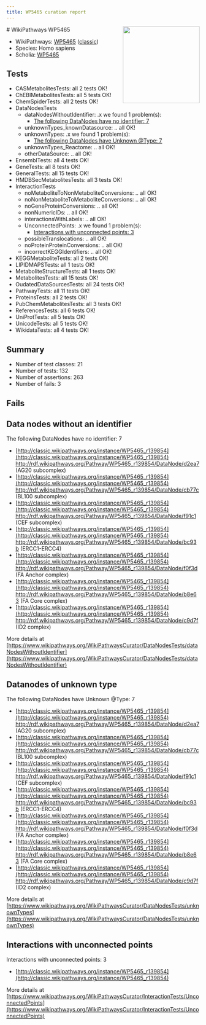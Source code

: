 ```yaml
---
title: WP5465 curation report
---
```


<img style="float: right; width: 200px" src="https://upload.wikimedia.org/wikipedia/commons/thumb/8/83/Wplogo_with_text_500.png/640px-Wplogo_with_text_500.png" />
# WikiPathways WP5465

* WikiPathways: [WP5465](https://wikipathways.org/pathways/WP5465) ([classic](https://classic.wikipathways.org/instance/WP5465))
* Species: Homo sapiens
* Scholia: [WP5465](https://scholia.toolforge.org/wikipathways/WP5465)
## Tests
* CASMetabolitesTests: all 2 tests OK!
* ChEBIMetabolitesTests: all 5 tests OK!
* ChemSpiderTests: all 2 tests OK!
* DataNodesTests
    * dataNodesWithoutIdentifier: .x we found 1 problem(s):
        * [The following DataNodes have no identifier: 7](#d2d32fa6)
    * unknownTypes_knownDatasource: .. all OK!
    * unknownTypes: .x we found 1 problem(s):
        * [The following DataNodes have Unknown @Type: 7](#839973e5)
    * unknownTypes_Reactome: .. all OK!
    * otherDataSource: .. all OK!
* EnsemblTests: all 4 tests OK!
* GeneTests: all 8 tests OK!
* GeneralTests: all 15 tests OK!
* HMDBSecMetabolitesTests: all 3 tests OK!
* InteractionTests
    * noMetaboliteToNonMetaboliteConversions: .. all OK!
    * noNonMetaboliteToMetaboliteConversions: .. all OK!
    * noGeneProteinConversions: .. all OK!
    * nonNumericIDs: .. all OK!
    * interactionsWithLabels: .. all OK!
    * UnconnectedPoints: .x we found 1 problem(s):
        * [Interactions with unconnected points: 3](#35a61adb)
    * possibleTranslocations: .. all OK!
    * noProteinProteinConversions: .. all OK!
    * incorrectKEGGIdentifiers: .. all OK!
* KEGGMetaboliteTests: all 2 tests OK!
* LIPIDMAPSTests: all 1 tests OK!
* MetaboliteStructureTests: all 1 tests OK!
* MetabolitesTests: all 15 tests OK!
* OudatedDataSourcesTests: all 24 tests OK!
* PathwayTests: all 11 tests OK!
* ProteinsTests: all 2 tests OK!
* PubChemMetabolitesTests: all 3 tests OK!
* ReferencesTests: all 6 tests OK!
* UniProtTests: all 5 tests OK!
* UnicodeTests: all 5 tests OK!
* WikidataTests: all 4 tests OK!


## Summary

* Number of test classes: 21
* Number of tests: 132
* Number of assertions: 263
* Number of fails: 3

## Fails

<a name="d2d32fa6" />

## Data nodes without an identifier

The following DataNodes have no identifier: 7

* [http://classic.wikipathways.org/instance/WP5465_r139854](http://classic.wikipathways.org/instance/WP5465_r139854) http://rdf.wikipathways.org/Pathway/WP5465_r139854/DataNode/d2ea7 (AG20 subcomplex)
* [http://classic.wikipathways.org/instance/WP5465_r139854](http://classic.wikipathways.org/instance/WP5465_r139854) http://rdf.wikipathways.org/Pathway/WP5465_r139854/DataNode/cb77c (BL100 subcomplex)
* [http://classic.wikipathways.org/instance/WP5465_r139854](http://classic.wikipathways.org/instance/WP5465_r139854) http://rdf.wikipathways.org/Pathway/WP5465_r139854/DataNode/f91c1 (CEF subcomplex)
* [http://classic.wikipathways.org/instance/WP5465_r139854](http://classic.wikipathways.org/instance/WP5465_r139854) http://rdf.wikipathways.org/Pathway/WP5465_r139854/DataNode/bc93b (ERCC1-ERCC4)
* [http://classic.wikipathways.org/instance/WP5465_r139854](http://classic.wikipathways.org/instance/WP5465_r139854) http://rdf.wikipathways.org/Pathway/WP5465_r139854/DataNode/f0f3d (FA Anchor complex)
* [http://classic.wikipathways.org/instance/WP5465_r139854](http://classic.wikipathways.org/instance/WP5465_r139854) http://rdf.wikipathways.org/Pathway/WP5465_r139854/DataNode/b8e63 (FA Core complex)
* [http://classic.wikipathways.org/instance/WP5465_r139854](http://classic.wikipathways.org/instance/WP5465_r139854) http://rdf.wikipathways.org/Pathway/WP5465_r139854/DataNode/c9d7f (ID2 complex)


More details at [https://www.wikipathways.org/WikiPathwaysCurator/DataNodesTests/dataNodesWithoutIdentifier](https://www.wikipathways.org/WikiPathwaysCurator/DataNodesTests/dataNodesWithoutIdentifier)

<a name="839973e5" />

## Datanodes of unknown type

The following DataNodes have Unknown @Type: 7

* [http://classic.wikipathways.org/instance/WP5465_r139854](http://classic.wikipathways.org/instance/WP5465_r139854) http://rdf.wikipathways.org/Pathway/WP5465_r139854/DataNode/d2ea7 (AG20 subcomplex)
* [http://classic.wikipathways.org/instance/WP5465_r139854](http://classic.wikipathways.org/instance/WP5465_r139854) http://rdf.wikipathways.org/Pathway/WP5465_r139854/DataNode/cb77c (BL100 subcomplex)
* [http://classic.wikipathways.org/instance/WP5465_r139854](http://classic.wikipathways.org/instance/WP5465_r139854) http://rdf.wikipathways.org/Pathway/WP5465_r139854/DataNode/f91c1 (CEF subcomplex)
* [http://classic.wikipathways.org/instance/WP5465_r139854](http://classic.wikipathways.org/instance/WP5465_r139854) http://rdf.wikipathways.org/Pathway/WP5465_r139854/DataNode/bc93b (ERCC1-ERCC4)
* [http://classic.wikipathways.org/instance/WP5465_r139854](http://classic.wikipathways.org/instance/WP5465_r139854) http://rdf.wikipathways.org/Pathway/WP5465_r139854/DataNode/f0f3d (FA Anchor complex)
* [http://classic.wikipathways.org/instance/WP5465_r139854](http://classic.wikipathways.org/instance/WP5465_r139854) http://rdf.wikipathways.org/Pathway/WP5465_r139854/DataNode/b8e63 (FA Core complex)
* [http://classic.wikipathways.org/instance/WP5465_r139854](http://classic.wikipathways.org/instance/WP5465_r139854) http://rdf.wikipathways.org/Pathway/WP5465_r139854/DataNode/c9d7f (ID2 complex)


More details at [https://www.wikipathways.org/WikiPathwaysCurator/DataNodesTests/unknownTypes](https://www.wikipathways.org/WikiPathwaysCurator/DataNodesTests/unknownTypes)

<a name="35a61adb" />

## Interactions with unconnected points

Interactions with unconnected points: 3

* [http://classic.wikipathways.org/instance/WP5465_r139854](http://classic.wikipathways.org/instance/WP5465_r139854)


More details at [https://www.wikipathways.org/WikiPathwaysCurator/InteractionTests/UnconnectedPoints](https://www.wikipathways.org/WikiPathwaysCurator/InteractionTests/UnconnectedPoints)

